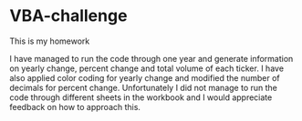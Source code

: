 # VBA-challenge
This is my homework

I have managed to run the code through one year and generate information on yearly change, percent change and total volume of each ticker.
I have also applied color coding for yearly change and modified the number of decimals for percent change.
Unfortunately I did not manage to run the code through different sheets in the workbook and I would appreciate feedback on how to approach this.
